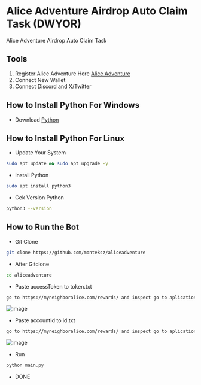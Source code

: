 # Alice Adventure Airdrop Auto Claim Task (DWYOR)
Alice Adventure Airdrop Auto Claim Task
## Tools
1. Register Alice Adventure Here [Alice Adventure](https://myneighboralice.com/rewards/)
2. Connect New Wallet
3. Connect Discord and X/Twitter
## How to Install Python For Windows
- Download [Python](https://www.python.org/downloads/)
## How to Install Python For Linux
- Update Your System
```bash
sudo apt update && sudo apt upgrade -y
```
- Install Python
```bash
sudo apt install python3
```
- Cek Version Python
```bash
python3 --version
```
## How to Run the Bot
- Git Clone
```bash
git clone https://github.com/monteksz/aliceadventure
```
- After Gitclone
```bash
cd aliceadventure
```
- Paste accessToken to token.txt
```bash
go to https://myneighboralice.com/rewards/ and inspect go to aplication you can find accessToken
```
![image](https://github.com/user-attachments/assets/9b8fd060-f196-43e3-b853-9d1478379c7b)

- Paste accountId to id.txt
```bash
go to https://myneighboralice.com/rewards/ and inspect go to aplication you can find accountId
```
![image](https://github.com/user-attachments/assets/fdd61f1b-9aed-4e27-8f5f-0e15e344b9e3)

- Run
```bash
python main.py
```
- DONE

